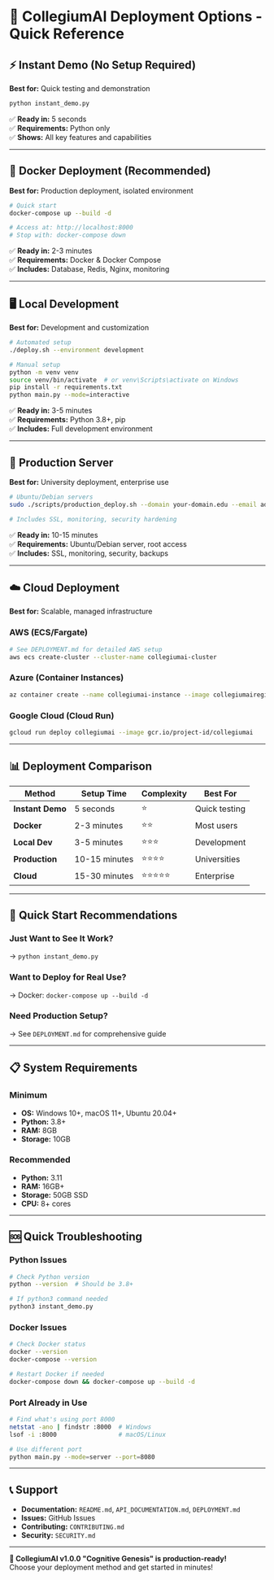 # 🚀 CollegiumAI Deployment Options - Quick Reference

## ⚡ Instant Demo (No Setup Required)
**Best for:** Quick testing and demonstration
```bash
python instant_demo.py
```
✅ **Ready in:** 5 seconds  
✅ **Requirements:** Python only  
✅ **Shows:** All key features and capabilities  

---

## 🐳 Docker Deployment (Recommended)
**Best for:** Production deployment, isolated environment
```bash
# Quick start
docker-compose up --build -d

# Access at: http://localhost:8000
# Stop with: docker-compose down
```
✅ **Ready in:** 2-3 minutes  
✅ **Requirements:** Docker & Docker Compose  
✅ **Includes:** Database, Redis, Nginx, monitoring  

---

## 🖥️ Local Development
**Best for:** Development and customization
```bash
# Automated setup
./deploy.sh --environment development

# Manual setup
python -m venv venv
source venv/bin/activate  # or venv\Scripts\activate on Windows
pip install -r requirements.txt
python main.py --mode=interactive
```
✅ **Ready in:** 3-5 minutes  
✅ **Requirements:** Python 3.8+, pip  
✅ **Includes:** Full development environment  

---

## 🏢 Production Server
**Best for:** University deployment, enterprise use
```bash
# Ubuntu/Debian servers
sudo ./scripts/production_deploy.sh --domain your-domain.edu --email admin@domain.edu

# Includes SSL, monitoring, security hardening
```
✅ **Ready in:** 10-15 minutes  
✅ **Requirements:** Ubuntu/Debian server, root access  
✅ **Includes:** SSL, monitoring, security, backups  

---

## ☁️ Cloud Deployment
**Best for:** Scalable, managed infrastructure

### AWS (ECS/Fargate)
```bash
# See DEPLOYMENT.md for detailed AWS setup
aws ecs create-cluster --cluster-name collegiumai-cluster
```

### Azure (Container Instances)
```bash
az container create --name collegiumai-instance --image collegiumairegistry.azurecr.io/collegiumai:v1.0.0
```

### Google Cloud (Cloud Run)
```bash
gcloud run deploy collegiumai --image gcr.io/project-id/collegiumai
```

---

## 📊 Deployment Comparison

| Method | Setup Time | Complexity | Best For |
|--------|------------|------------|----------|
| **Instant Demo** | 5 seconds | ⭐ | Quick testing |
| **Docker** | 2-3 minutes | ⭐⭐ | Most users |
| **Local Dev** | 3-5 minutes | ⭐⭐⭐ | Development |
| **Production** | 10-15 minutes | ⭐⭐⭐⭐ | Universities |
| **Cloud** | 15-30 minutes | ⭐⭐⭐⭐⭐ | Enterprise |

---

## 🎯 Quick Start Recommendations

### **Just Want to See It Work?**
→ `python instant_demo.py`

### **Want to Deploy for Real Use?**
→ Docker: `docker-compose up --build -d`

### **Need Production Setup?**
→ See `DEPLOYMENT.md` for comprehensive guide

---

## 📋 System Requirements

### Minimum
- **OS:** Windows 10+, macOS 11+, Ubuntu 20.04+
- **Python:** 3.8+
- **RAM:** 8GB
- **Storage:** 10GB

### Recommended
- **Python:** 3.11
- **RAM:** 16GB+
- **Storage:** 50GB SSD
- **CPU:** 8+ cores

---

## 🆘 Quick Troubleshooting

### Python Issues
```bash
# Check Python version
python --version  # Should be 3.8+

# If python3 command needed
python3 instant_demo.py
```

### Docker Issues
```bash
# Check Docker status
docker --version
docker-compose --version

# Restart Docker if needed
docker-compose down && docker-compose up --build -d
```

### Port Already in Use
```bash
# Find what's using port 8000
netstat -ano | findstr :8000  # Windows
lsof -i :8000                 # macOS/Linux

# Use different port
python main.py --mode=server --port=8080
```

---

## 📞 Support

- **Documentation:** `README.md`, `API_DOCUMENTATION.md`, `DEPLOYMENT.md`
- **Issues:** GitHub Issues
- **Contributing:** `CONTRIBUTING.md`
- **Security:** `SECURITY.md`

---

**🎉 CollegiumAI v1.0.0 "Cognitive Genesis" is production-ready!**  
Choose your deployment method and get started in minutes!